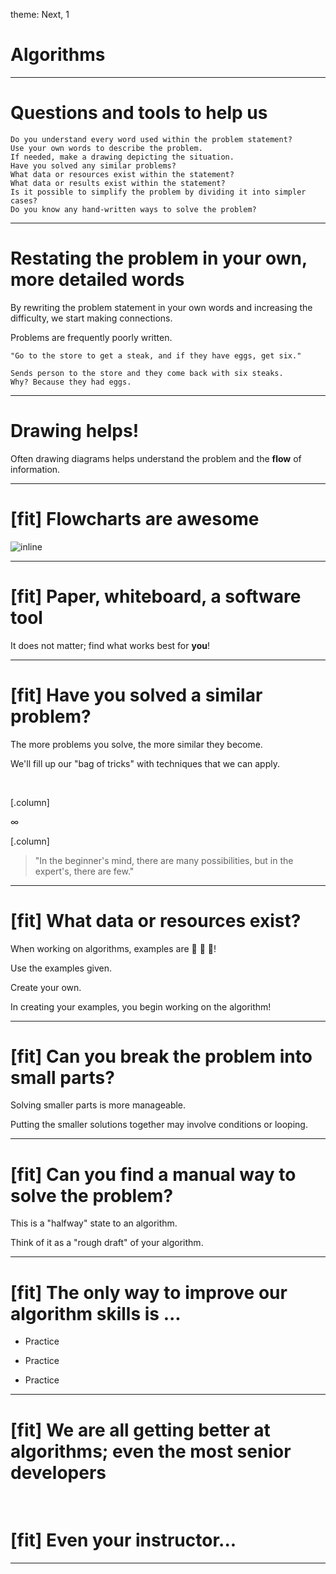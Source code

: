 theme: Next, 1

# Algorithms

---

# Questions and tools to help us

    Do you understand every word used within the problem statement?
    Use your own words to describe the problem.
    If needed, make a drawing depicting the situation.
    Have you solved any similar problems?
    What data or resources exist within the statement?
    What data or results exist within the statement?
    Is it possible to simplify the problem by dividing it into simpler cases?
    Do you know any hand-written ways to solve the problem?

---

# Restating the problem in your own, more detailed words

By rewriting the problem statement in your own words and increasing the difficulty, we start making connections.

Problems are frequently poorly written.

    "Go to the store to get a steak, and if they have eggs, get six."

    Sends person to the store and they come back with six steaks.
    Why? Because they had eggs.

---

# Drawing helps!

Often drawing diagrams helps understand the problem and the **flow** of information.

---

# [fit] Flowcharts are awesome

![inline](https://c1.staticflickr.com/9/8160/7214525854_733237dd83_z.jpg)

---

# [fit] Paper, whiteboard, a software tool

It does not matter; find what works best for **you**!

---

# [fit] Have you solved a similar problem?

The more problems you solve, the more similar they become.

We'll fill up our "bag of tricks" with techniques that we can apply.

<br/>

[.column]

∞

[.column]

> "In the beginner's mind, there are many possibilities, but in the expert's, there are few."

---

# [fit] What data or resources exist?

When working on algorithms, examples are 🎁 🎁 🎁!

Use the examples given.

Create your own.

In creating your examples, you begin working on the algorithm!

---

# [fit] Can you break the problem into small parts?

Solving smaller parts is more manageable.

Putting the smaller solutions together may involve conditions or looping.

---

# [fit] Can you find a manual way to solve the problem?

This is a "halfway" state to an algorithm.

Think of it as a "rough draft" of your algorithm.

---

# [fit] The only way to improve our algorithm skills is ...

- Practice

- Practice

- Practice

---

# [fit] We are **all** getting better at algorithms; even the most senior developers

<br/>

# [fit] Even your instructor...

---
